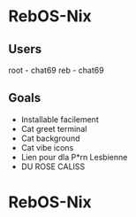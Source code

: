 # RebOS-Nix
## Users
root - chat69
reb - chat69
## Goals

- Installable facilement
- Cat greet terminal
- Cat background
- Cat vibe icons
- Lien pour dla P*rn Lesbienne
- DU ROSE CALISS
# RebOS-Nix

